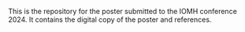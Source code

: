 This is the repository for the poster submitted to the IOMH conference 2024. It contains the digital copy of the poster and references. 
